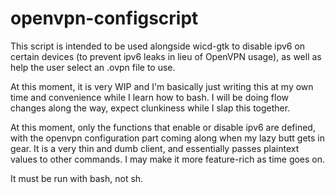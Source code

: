 # openvpn-configscript
This script is intended to be used alongside wicd-gtk to disable ipv6 on certain devices (to prevent ipv6 leaks in lieu of OpenVPN usage), as well as help the user select an .ovpn file to use.

At this moment, it is very WIP and I'm basically just writing this at my own time and convenience while I learn how to bash.
I will be doing flow changes along the way, expect clunkiness while I slap this together.

At this moment, only the functions that enable or disable ipv6 are defined, with the openvpn configuration part coming along when my lazy butt gets in gear.
It is a very thin and dumb client, and essentially passes plaintext values to other commands. I may make it more feature-rich as time goes on.

It must be run with bash, not sh.
